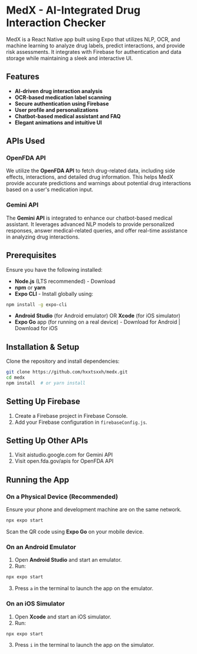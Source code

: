 # MedX - AI-Integrated Drug Interaction Checker

MedX is a React Native app built using Expo that utilizes NLP, OCR, and machine learning to analyze drug labels, predict interactions, and provide risk assessments. It integrates with Firebase for authentication and data storage while maintaining a sleek and interactive UI.

## Features

* **AI-driven drug interaction analysis**
* **OCR-based medication label scanning** 
* **Secure authentication using Firebase**
* **User profile and personalizations**
* **Chatbot-based medical assistant and FAQ**
* **Elegant animations and intuitive UI**

## APIs Used

### OpenFDA API
We utilize the **OpenFDA API** to fetch drug-related data, including side effects, interactions, and detailed drug information. This helps MedX provide accurate predictions and warnings about potential drug interactions based on a user's medication input.

### Gemini API
The **Gemini API** is integrated to enhance our chatbot-based medical assistant. It leverages advanced NLP models to provide personalized responses, answer medical-related queries, and offer real-time assistance in analyzing drug interactions.

## Prerequisites

Ensure you have the following installed:

* **Node.js** (LTS recommended) - Download
* **npm** or **yarn**
* **Expo CLI** - Install globally using:

```bash
npm install -g expo-cli
```

* **Android Studio** (for Android emulator) OR **Xcode** (for iOS simulator)
* **Expo Go** app (for running on a real device) - Download for Android | Download for iOS

## Installation & Setup

Clone the repository and install dependencies:

```bash
git clone https://github.com/hxxtsxxh/medx.git
cd medx
npm install  # or yarn install
```

## Setting Up Firebase

1. Create a Firebase project in Firebase Console.
4. Add your Firebase configuration in `firebaseConfig.js`.

## Setting Up Other APIs

1. Visit aistudio.google.com for Gemini API
2. Visit open.fda.gov/apis for OpenFDA API

## Running the App

### On a Physical Device (Recommended)
Ensure your phone and development machine are on the same network.

```bash
npx expo start
```

Scan the QR code using **Expo Go** on your mobile device.

### On an Android Emulator
1. Open **Android Studio** and start an emulator.
2. Run:

```bash
npx expo start
```

3. Press `a` in the terminal to launch the app on the emulator.

### On an iOS Simulator
1. Open **Xcode** and start an iOS simulator.
2. Run:

```bash
npx expo start
```

3. Press `i` in the terminal to launch the app on the simulator.

